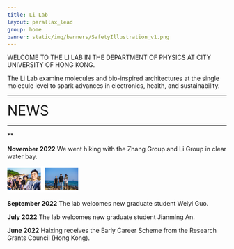 ```yaml
---
title: Li Lab
layout: parallax_lead
group: home
banner: static/img/banners/SafetyIllustration_v1.png
---
```


WELCOME TO THE LI LAB IN THE DEPARTMENT OF PHYSICS AT CITY UNIVERSITY OF HONG KONG.

The Li Lab examine molecules and bio-inspired architectures at the single molecule level to spark advances in electronics, health, and sustainability.

---
<font size = "6"> NEWS </font>

---

**

**November 2022** We went hiking with the Zhang Group and Li Group in clear water bay.

<img src="static/img/news/hiking2022Nov.jpg" alt="2022 Nov hiking" style="height: 60px;"/>

**September 2022** The lab welcomes new graduate student Weiyi Guo.

**July 2022** The lab welcomes new graduate student Jianming An.

**June 2022** Haixing receives the Early Career Scheme from the Research Grants Council (Hong Kong).
